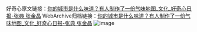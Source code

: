好奇心原文链接：[你的城市是什么味道？有人制作了一份气味地图_文化_好奇心日报-张典 张金晶](https://www.qdaily.com/articles/10455.html)
WebArchive归档链接：[你的城市是什么味道？有人制作了一份气味地图_文化_好奇心日报-张典 张金晶](http://web.archive.org/web/20170717031929/http://www.qdaily.com:80/articles/10455.html)
![image](http://ww3.sinaimg.cn/large/007d5XDply1g3vytdrmqsj30u04zm7wh)